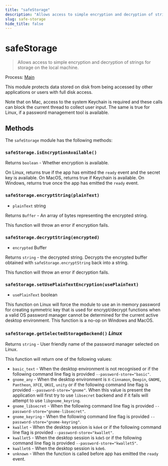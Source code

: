 ```yaml
---
title: "safeStorage"
description: "Allows access to simple encryption and decryption of strings for storage on the local machine."
slug: safe-storage
hide_title: false
---
```


# safeStorage

> Allows access to simple encryption and decryption of strings for storage on the local machine.

Process: [Main](latest/glossary.md#main-process)

This module protects data stored on disk from being accessed by other applications or users with full disk access.

Note that on Mac, access to the system Keychain is required and
these calls can block the current thread to collect user input.
The same is true for Linux, if a password management tool is available.

## Methods

The `safeStorage` module has the following methods:

### `safeStorage.isEncryptionAvailable()`

Returns `boolean` - Whether encryption is available.

On Linux, returns true if the app has emitted the `ready` event and the secret key is available.
On MacOS, returns true if Keychain is available.
On Windows, returns true once the app has emitted the `ready` event.

### `safeStorage.encryptString(plainText)`

* `plainText` string

Returns `Buffer` -  An array of bytes representing the encrypted string.

This function will throw an error if encryption fails.

### `safeStorage.decryptString(encrypted)`

* `encrypted` Buffer

Returns `string` - the decrypted string. Decrypts the encrypted buffer
obtained  with `safeStorage.encryptString` back into a string.

This function will throw an error if decryption fails.

### `safeStorage.setUsePlainTextEncryption(usePlainText)`

* `usePlainText` boolean

This function on Linux will force the module to use an in memory password for creating
symmetric key that is used for encrypt/decrypt functions when a valid OS password
manager cannot be determined for the current active desktop environment. This function
is a no-op on Windows and MacOS.

### `safeStorage.getSelectedStorageBackend()` _Linux_

Returns `string` - User friendly name of the password manager selected on Linux.

This function will return one of the following values:

* `basic_text` - When the desktop environment is not recognised or if the following
command line flag is provided `--password-store="basic"`.
* `gnome_any` - When the desktop environment is `X-Cinnamon`, `Deepin`, `GNOME`, `Pantheon`, `XFCE`, `UKUI`, `unity` or if the following command line flag is provided `--password-store="gnome"`. When this value is present the application
will first try to use `libsecret` backend and if it fails will attempt to use `libgnome_keyring`.
* `gnome_libsecret` - When the following command line flag is provided `--password-store="gnome-libsecret"`.
* `gnome_keyring` - When the following command line flag is provided `--password-store="gnome-keyring"`.
* `kwallet` - When the desktop session is `kde4` or if the following command line flag
is provided `--password-store="kwallet"`.
* `kwallet5` - When the desktop session is `kde5` or if the following command line flag
is provided `--password-store="kwallet5"`.
* `kwallet6` - When the desktop session is `kde6`.
* `unknown` - When the function is called before app has emitted the `ready` event.
